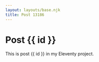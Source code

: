 ```yaml
---
layout: layouts/base.njk
title: Post 13186
---
```


# Post {{ id }}

This is post {{ id }} in my Eleventy project.
